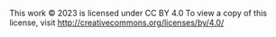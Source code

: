 This work © 2023 is licensed under CC BY 4.0 To view a copy of this license, visit http://creativecommons.org/licenses/by/4.0/
